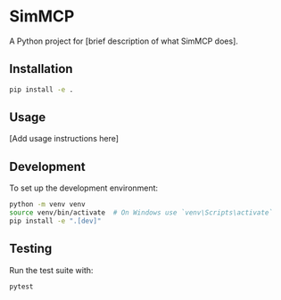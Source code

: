 # SimMCP

A Python project for [brief description of what SimMCP does].

## Installation

```bash
pip install -e .
```

## Usage

[Add usage instructions here]

## Development

To set up the development environment:

```bash
python -m venv venv
source venv/bin/activate  # On Windows use `venv\Scripts\activate`
pip install -e ".[dev]"
```

## Testing

Run the test suite with:

```bash
pytest
```

